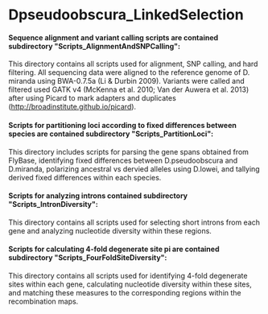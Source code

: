 # Dpseudoobscura_LinkedSelection

#### Sequence alignment and variant calling scripts are contained subdirectory "Scripts_AlignmentAndSNPCalling":
This directory contains all scripts used for alignment, SNP calling, and hard filtering. All sequencing data were aligned to the reference genome of D. miranda using BWA-0.7.5a (Li & Durbin 2009). Variants were called and filtered used GATK v4 (McKenna et al. 2010; Van der Auwera et al. 2013) after using Picard to mark adapters and duplicates (http://broadinstitute.github.io/picard).

#### Scripts for partitioning loci according to fixed differences between species are contained subdirectory "Scripts_PartitionLoci":
This directory includes scripts for parsing the gene spans obtained from FlyBase, identifying fixed differences between D.pseudoobscura and D.miranda, polarizing ancestral vs dervied alleles using D.lowei, and tallying derived fixed differences within each species.

#### Scripts for analyzing introns contained subdirectory "Scripts_IntronDiversity":
This directory contains all scripts used for selecting short introns from each gene and analyzing nucleotide diversity within these regions.

#### Scripts for calculating 4-fold degenerate site pi are contained subdirectory "Scripts_FourFoldSiteDiversity":
This directory contains all scripts used for identifying 4-fold degenerate sites within each gene, calculating nucleotide diversity within these sites, and matching these measures to the corresponding regions within the recombination maps.
